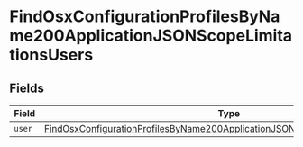# FindOsxConfigurationProfilesByName200ApplicationJSONScopeLimitationsUsers


## Fields

| Field                                                                                                                                                                                     | Type                                                                                                                                                                                      | Required                                                                                                                                                                                  | Description                                                                                                                                                                               |
| ----------------------------------------------------------------------------------------------------------------------------------------------------------------------------------------- | ----------------------------------------------------------------------------------------------------------------------------------------------------------------------------------------- | ----------------------------------------------------------------------------------------------------------------------------------------------------------------------------------------- | ----------------------------------------------------------------------------------------------------------------------------------------------------------------------------------------- |
| `user`                                                                                                                                                                                    | [FindOsxConfigurationProfilesByName200ApplicationJSONScopeLimitationsUsersUser](../../models/operations/findosxconfigurationprofilesbyname200applicationjsonscopelimitationsusersuser.md) | :heavy_minus_sign:                                                                                                                                                                        | N/A                                                                                                                                                                                       |